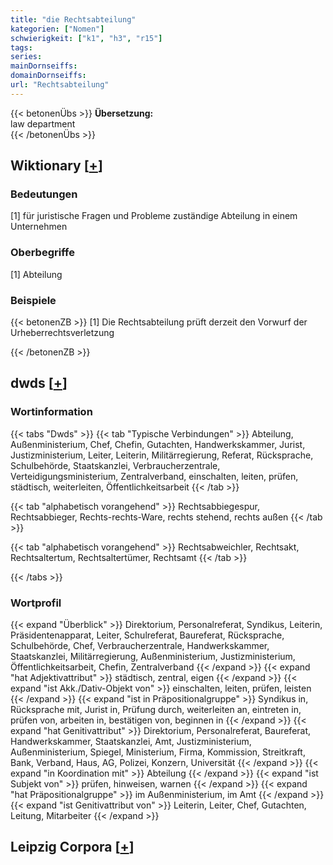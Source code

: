 ```yaml
---
title: "die Rechtsabteilung"
kategorien: ["Nomen"]
schwierigkeit: ["k1", "h3", "r15"]
tags:
series:
mainDornseiffs:
domainDornseiffs:
url: "Rechtsabteilung"
---
```


{{< betonenÜbs >}}
**Übersetzung:**  
law department  
{{< /betonenÜbs >}}

## Wiktionary [[+](https://de.wiktionary.org/wiki/Rechtsabteilung)]

### Bedeutungen
[1] für juristische Fragen und Probleme zuständige Abteilung in einem Unternehmen  

### Oberbegriffe
[1] Abteilung  

### Beispiele
{{< betonenZB >}}
[1] Die Rechtsabteilung prüft derzeit den Vorwurf der Urheberrechtsverletzung  

{{< /betonenZB >}}


## dwds [[+](https://www.dwds.de/wb/Rechtsabteilung)]

### Wortinformation
{{< tabs "Dwds" >}}
{{< tab "Typische Verbindungen" >}}
Abteilung, Außenministerium, Chef, Chefin, Gutachten, Handwerkskammer, Jurist, Justizministerium, Leiter, Leiterin, Militärregierung, Referat, Rücksprache, Schulbehörde, Staatskanzlei, Verbraucherzentrale, Verteidigungsministerium, Zentralverband, einschalten, leiten, prüfen, städtisch, weiterleiten, Öffentlichkeitsarbeit
{{< /tab >}}

{{< tab "alphabetisch vorangehend" >}}
Rechtsabbiegespur, Rechtsabbieger, Rechts-rechts-Ware, rechts stehend, rechts außen
{{< /tab >}}

{{< tab "alphabetisch vorangehend" >}}
Rechtsabweichler, Rechtsakt, Rechtsaltertum, Rechtsaltertümer, Rechtsamt
{{< /tab >}}

{{< /tabs >}}

### Wortprofil
{{< expand "Überblick" >}} Direktorium, Personalreferat, Syndikus, Leiterin, Präsidentenapparat, Leiter, Schulreferat, Baureferat, Rücksprache, Schulbehörde, Chef, Verbraucherzentrale, Handwerkskammer, Staatskanzlei, Militärregierung, Außenministerium, Justizministerium, Öffentlichkeitsarbeit, Chefin, Zentralverband {{< /expand >}}
{{< expand "hat Adjektivattribut" >}} städtisch, zentral, eigen {{< /expand >}}
{{< expand "ist Akk./Dativ-Objekt von" >}} einschalten, leiten, prüfen, leisten {{< /expand >}}
{{< expand "ist in Präpositionalgruppe" >}} Syndikus in, Rücksprache mit, Jurist in, Prüfung durch, weiterleiten an, eintreten in, prüfen von, arbeiten in, bestätigen von, beginnen in {{< /expand >}}
{{< expand "hat Genitivattribut" >}} Direktorium, Personalreferat, Baureferat, Handwerkskammer, Staatskanzlei, Amt, Justizministerium, Außenministerium, Spiegel, Ministerium, Firma, Kommission, Streitkraft, Bank, Verband, Haus, AG, Polizei, Konzern, Universität {{< /expand >}}
{{< expand "in Koordination mit" >}} Abteilung {{< /expand >}}
{{< expand "ist Subjekt von" >}} prüfen, hinweisen, warnen {{< /expand >}}
{{< expand "hat Präpositionalgruppe" >}} im Außenministerium, im Amt {{< /expand >}}
{{< expand "ist Genitivattribut von" >}} Leiterin, Leiter, Chef, Gutachten, Leitung, Mitarbeiter {{< /expand >}}

## Leipzig Corpora [[+](https://corpora.uni-leipzig.de/en/res?word=Rechtsabteilung&corpusId=deu_newscrawl-public_2018)]

